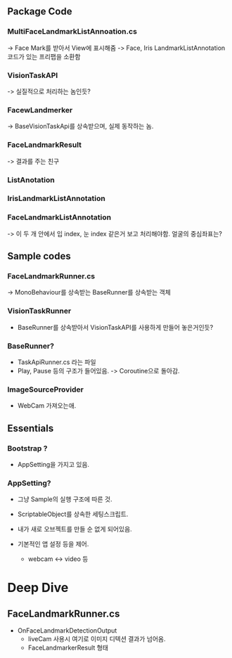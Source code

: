 
## Package Code
### MultiFaceLandmarkListAnnoation.cs
-> Face Mark를 받아서 View에 표시해줌
-> Face, Iris LandmarkListAnnotation 코드가 있는 프리팹을 소환함

### VisionTaskAPI
-> 실질적으로 처리하는 놈인듯?

### FacewLandmerker
-> BaseVisionTaskApi를 상속받으며, 실제 동작하는 놈.


### FaceLandmarkResult
-> 결과를 주는 친구

### ListAnotation

### IrisLandmarkListAnnotation
### FaceLandmarkListAnnotation
-> 이 두 개 안에서 입 index, 눈 index 같은거 보고 처리해야함.
얼굴의 중심좌표는?

## Sample codes
### FaceLandmarkRunner.cs
-> MonoBehaviour를 상속받는 BaseRunner를 상속받는 객체

### VisionTaskRunner
- BaseRunner를 상속받아서 VisionTaskAPI를 사용하게 만들어 놓은거인듯?

### BaseRunner?
- TaskApiRunner.cs 라는 파일
- Play, Pause 등의 구조가 들어있음.
-> Coroutine으로 돌아감.

### ImageSourceProvider
- WebCam 가져오는애.


## Essentials
### Bootstrap ?
- AppSetting을 가지고 있음.

### AppSetting?
- 그냥 Sample의 실행 구조에 따른 것.
- ScriptableObject를 상속한 세팅스크립트.
- 내가 새로 오브젝트를 만들 순 없게 되어있음.

- 기본적인 앱 설정 등을 제어.
    - webcam <-> video 등



# Deep Dive

## FaceLandmarkRunner.cs
- OnFaceLandmarkDetectionOutput
    - liveCam 사용시 여기로 이미지 디텍션 결과가 넘어옴.
    - FaceLandmarkerResult 형태